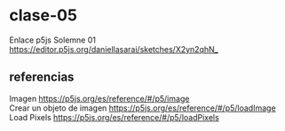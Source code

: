 # clase-05
Enlace p5js Solemne 01
<br>
<https://editor.p5js.org/daniellasarai/sketches/X2yn2qhN_>
## referencias
Imagen <https://p5js.org/es/reference/#/p5/image>
<br>
Crear un objeto de imagen <https://p5js.org/es/reference/#/p5/loadImage>
<br>
Load Pixels <https://p5js.org/es/reference/#/p5/loadPixels>
